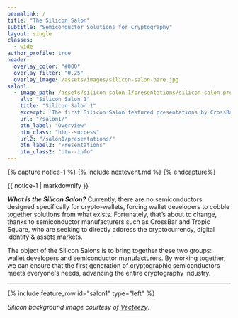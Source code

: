 ```yaml
---
permalink: /
title: "The Silicon Salon"
subtitle: "Semiconductor Solutions for Cryptography"
layout: single
classes:
  - wide
author_profile: true
header:
  overlay_color: "#000"
  overlay_filter: "0.25"
  overlay_image: /assets/images/silicon-salon-bare.jpg
salon1:
  - image_path: /assets/silicon-salon-1/presentations/silicon-salon-presentation.jpg
    alt: "Silicon Salon 1"
    title: "Silicon Salon 1"
    excerpt: 'The first Silicon Salon featured presentations by CrossBar, Proxy, Tropic Square, and Libre-SOC.'
    url: "/salon1/"
    btn_label: "Overview"
    btn_class: "btn--success"
    url2: "/salon1/presentations/"
    btn_label2: "Presentations"
    btn_class2: "btn--info"
---
```


{% capture notice-1 %}
{% include nextevent.md %}
{% endcapture%}

<div class="notice--success">{{ notice-1 | markdownify }}</div>

***What is the Silicon Salon?*** Currently, there are no semiconductors designed specifically for crypto-wallets, forcing wallet developers to cobble together solutions from what exists. Fortunately, that’s about to change, thanks to semiconductor manufacturers such as CrossBar and Tropic Square, who are seeking to directly address the cryptocurrency, digital identity & assets markets. 

The object of the Silicon Salons is to bring together these two groups: wallet developers and semiconductor manufacturers. By working together, we can ensure that the first generation of cryptographic semiconductors meets everyone's needs, advancing the entire cryptography industry.

---

{% include feature_row id="salon1" type="left" %}




_Silicon background image courtesy of  [Vecteezy](https://www.vecteezy.com/vector-art/344822-printed-circuit-board-vector-illustration)_.
